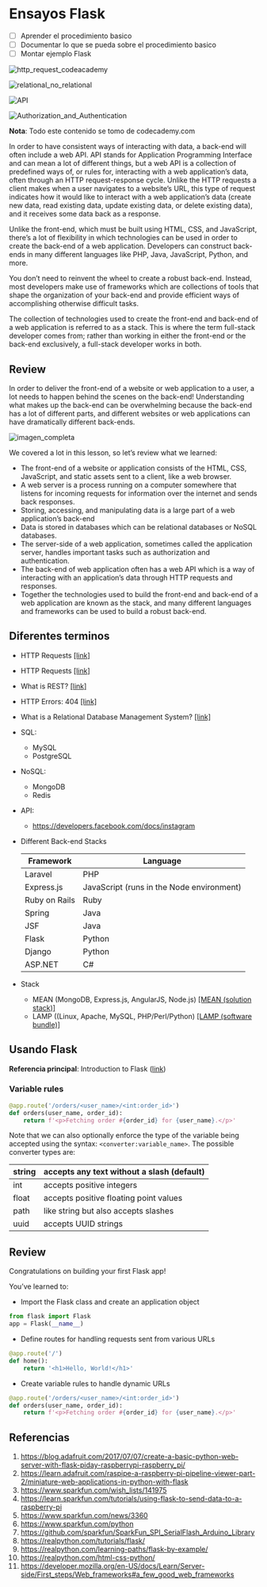 # Ensayos Flask

- [ ] Aprender el procedimiento basico
- [ ] Documentar lo que se pueda sobre el procedimiento basico
- [ ] Montar ejemplo Flask

![http_request_codeacademy](https://content.codecademy.com/courses/updated_images/NodeBackEndFrontEnd_Update_1.gif)

![relational_no_relational](https://content.codecademy.com/courses/updated_images/Node_4_v4_Updated_1.svg)

![API](https://content.codecademy.com/courses/updated_images/Node_5v2__Updated_1.gif)

![Authorization_and_Authentication](https://content.codecademy.com/courses/server-side-web-dev/NodeAnimation_6.gif)

**Nota**: Todo este contenido se tomo de codecademy.com

In order to have consistent ways of interacting with data, a back-end will often include a web API. API stands for Application Programming Interface and can mean a lot of different things, but a web API is a collection of predefined ways of, or rules for, interacting with a web application’s data, often through an HTTP request-response cycle. Unlike the HTTP requests a client makes when a user navigates to a website’s URL, this type of request indicates how it would like to interact with a web application’s data (create new data, read existing data, update existing data, or delete existing data), and it receives some data back as a response.


Unlike the front-end, which must be built using HTML, CSS, and JavaScript, there’s a lot of flexibility in which technologies can be used in order to create the back-end of a web application. Developers can construct back-ends in many different languages like PHP, Java, JavaScript, Python, and more.

You don’t need to reinvent the wheel to create a robust back-end. Instead, most developers make use of frameworks which are collections of tools that shape the organization of your back-end and provide efficient ways of accomplishing otherwise difficult tasks.

The collection of technologies used to create the front-end and back-end of a web application is referred to as a stack. This is where the term full-stack developer comes from; rather than working in either the front-end or the back-end exclusively, a full-stack developer works in both.

## Review

In order to deliver the front-end of a website or web application to a user, a lot needs to happen behind the scenes on the back-end! Understanding what makes up the back-end can be overwhelming because the back-end has a lot of different parts, and different websites or web applications can have dramatically different back-ends.

![imagen_completa](https://content.codecademy.com/courses/server-side-web-dev/Node_8.svg)

We covered a lot in this lesson, so let’s review what we learned:

* The front-end of a website or application consists of the HTML, CSS, JavaScript, and static assets sent to a client, like a web browser.
* A web server is a process running on a computer somewhere that listens for incoming requests for information over the internet and sends back responses.
* Storing, accessing, and manipulating data is a large part of a web application’s back-end
* Data is stored in databases which can be relational databases or NoSQL databases.
* The server-side of a web application, sometimes called the application server, handles important tasks such as authorization and authentication.
* The back-end of web application often has a web API which is a way of interacting with an application’s data through HTTP requests and responses.
* Together the technologies used to build the front-end and back-end of a web application are known as the stack, and many different languages and frameworks can be used to build a robust back-end.



## Diferentes terminos

* HTTP Requests [[link]](https://www.codecademy.com/article/http-requests)
* HTTP Requests [[link]](https://www.codecademy.com/paths/build-python-web-apps-flask/tracks/introduction-to-flask/modules/introduction-to-flask/articles/http-requests)
* What is REST? [[link]](https://www.codecademy.com/article/what-is-rest)
* HTTP Errors: 404 [[link]](https://www.codecademy.com/article/http-errors-404)
* What is a Relational Database Management System? [[link]](https://www.codecademy.com/article/what-is-rdbms-sql)
* SQL:
  * MySQL
  * PostgreSQL 
* NoSQL:
  *  MongoDB
  *  Redis
* API:
  * https://developers.facebook.com/docs/instagram
* Different Back-end Stacks
    
  |Framework|Language|
  |---|---|
  |Laravel|	PHP|
  |Express.js|	JavaScript (runs in the Node environment)|
  |Ruby on Rails|	Ruby|
  |Spring|	Java|
  |JSF|	Java|
  |Flask|	Python|
  |Django|	Python|
  |ASP.NET|	C#|
* Stack
  * MEAN (MongoDB, Express.js, AngularJS, Node.js) [[MEAN (solution stack)]](https://en.wikipedia.org/wiki/MEAN_(solution_stack)) 
  * LAMP ((Linux, Apache, MySQL, PHP/Perl/Python)  [[LAMP (software bundle)]](https://en.wikipedia.org/wiki/LAMP_(software_bundle))

## Usando Flask

**Referencia principal**: Introduction to Flask ([link](https://www.codecademy.com/learn/paths/build-python-web-apps-flask/tracks/introduction-to-flask/modules/introduction-to-flask/cheatsheet))

### Variable rules

```py
@app.route('/orders/<user_name>/<int:order_id>')
def orders(user_name, order_id):
    return f'<p>Fetching order #{order_id} for {user_name}.</p>'
```

Note that we can also optionally enforce the type of the variable being accepted using the syntax: ```<converter:variable_name>```. The possible converter types are:

|string|accepts any text without a slash (default)|
|---|---|
|int|accepts positive integers|
|float|accepts positive floating point values|
|path|like string but also accepts slashes|
|uuid|accepts UUID strings|


## Review

Congratulations on building your first Flask app!

You’ve learned to:

* Import the Flask class and create an application object

```py
from flask import Flask
app = Flask(__name__)
```

* Define routes for handling requests sent from various URLs

```py
@app.route('/')
def home():
    return '<h1>Hello, World!</h1>'
```

* Create variable rules to handle dynamic URLs

```py
@app.route('/orders/<user_name>/<int:order_id>')
def orders(user_name, order_id):
    return f'<p>Fetching order #{order_id} for {user_name}.</p>'
```

## Referencias

1. https://blog.adafruit.com/2017/07/07/create-a-basic-python-web-server-with-flask-piday-raspberrypi-raspberry_pi/
2. https://learn.adafruit.com/raspipe-a-raspberry-pi-pipeline-viewer-part-2/miniature-web-applications-in-python-with-flask
3. https://www.sparkfun.com/wish_lists/141975
4. https://learn.sparkfun.com/tutorials/using-flask-to-send-data-to-a-raspberry-pi
5. https://www.sparkfun.com/news/3360
6. https://www.sparkfun.com/python
7. https://github.com/sparkfun/SparkFun_SPI_SerialFlash_Arduino_Library
8. https://realpython.com/tutorials/flask/
9. https://realpython.com/learning-paths/flask-by-example/
10. https://realpython.com/html-css-python/
11. https://developer.mozilla.org/en-US/docs/Learn/Server-side/First_steps/Web_frameworks#a_few_good_web_frameworks
